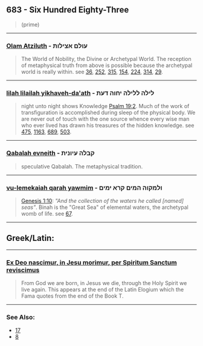 ## 683 - Six Hundred Eighty-Three
> (prime)

---

### [Olam Atziluth](/keys/OVLM.ATzILVTh) - עולם אצילות
> The World of Nobility, the Divine or Archetypal World. The reception of metaphysical truth from above is possible because the archetypal world is really within. see [36](36), [252](252), [315](315), [154](154), [224](224), [314](314), [29](29).

---

### [lilah lilailah yikhaveh-da'ath](/keys/LILH.LLILH.IChVH.DOTh) - לילה ללילה יחוה דעת
> night unto night shows Knowledge [Psalm 19:2](http://biblehub.com/psalms/19-2.htm). Much of the work of transfiguration is accomplished during sleep of the physical body. We are never out of touch with the one source whence every wise man who ever lived has drawn his treasures of the hidden knowledge. see [475](475), [1163](1163), [689](689), [503](503).

---

### [Qabalah evneith](/keys/QBLH.OIVNITh) - קבלה עיונית
> speculative Qabalah. The metaphysical tradition.

---

### [vu-lemekaiah qarah yawmim](/keys/VLMQVH.HMIM.QRA.IMIM) - ולמקוה המים קרא ימים
> [Genesis 1:10](http://biblehub.com/genesis/1-10.htm): *"And the collection of the waters he called [named] seas"*. Binah is the "Great Sea" of elemental waters, the archetypal womb of life. see [67](67).

---

## Greek/Latin:

---

### [Ex Deo nascimur, in Jesu morimur, per Spiritum Sanctum reviscimus](/latin?word=Ex+Deo+nascimur+in+Jesu+morimur+per+Spiritum+Sanctum+reviscimus)
> From God we are born, in Jesus we die, through the Holy Spirit we live again. This appears at the end of the Latin Elogium which the Fama quotes from the end of the Book T.

---

### See Also:

- [17](17)
- [8](8)
